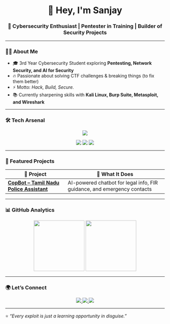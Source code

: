 <!-- Profile README for Sanjaycmd -->

<h1 align="center">👋 Hey, I'm Sanjay</h1>
<h3 align="center">🚀 Cybersecurity Enthusiast | Pentester in Training | Builder of Security Projects</h3>

---

### 🧑‍💻 About Me  
- 🎓 3rd Year Cybersecurity Student exploring **Pentesting, Network Security, and AI for Security**  
- 🔥 Passionate about solving CTF challenges & breaking things (to fix them better)  
- ⚡ Motto: *Hack, Build, Secure.*  
- 📚 Currently sharpening skills with **Kali Linux, Burp Suite, Metasploit, and Wireshark**  

---

### 🛠️ Tech Arsenal  
<p align="center">
  <img src="https://skillicons.dev/icons?i=python,linux,git,html,css,js,react,docker" />
</p>
<p align="center">
  <img src="https://img.shields.io/badge/Kali%20Linux-%23557C94.svg?&style=for-the-badge&logo=kalilinux&logoColor=white" />
  <img src="https://img.shields.io/badge/Burp%20Suite-F5A623?style=for-the-badge&logo=PortSwigger&logoColor=white" />
  <img src="https://img.shields.io/badge/Metasploit-0088cc?style=for-the-badge&logo=probot&logoColor=white" />
</p>

---

### 📂 Featured Projects
| 🚀 Project | 🔎 What It Does |
|------------|----------------|
| **[CopBot – Tamil Nadu Police Assistant](https://github.com/Sanjaycmd/CopBot)** | AI-powered chatbot for legal info, FIR guidance, and emergency contacts |


---

### 📊 GitHub Analytics  
<p align="center">
  <img src="https://github-readme-stats.vercel.app/api?username=Sanjaycmd&show_icons=true&theme=tokyonight" height="160"/>
  <img src="https://github-readme-stats.vercel.app/api/top-langs/?username=Sanjaycmd&layout=compact&theme=tokyonight" height="160"/>
</p>

---

### 🌍 Let’s Connect  
<p align="center">
  <a href="https://linkedin.com/in/sanjay-v-n-21772128b/">
    <img src="https://img.shields.io/badge/LinkedIn-blue?style=for-the-badge&logo=linkedin" />
  </a>
  <a href="https://tryhackme.com/p/SanjayVN">
    <img src="https://img.shields.io/badge/TryHackMe-red?style=for-the-badge&logo=tryhackme" />
  </a>
  <a href="https://app.hackthebox.com/profile/YOUR-ID">
    <img src="https://img.shields.io/badge/HackTheBox-green?style=for-the-badge&logo=hackthebox" />
  </a>
</p>

---

⭐ *“Every exploit is just a learning opportunity in disguise.”*
